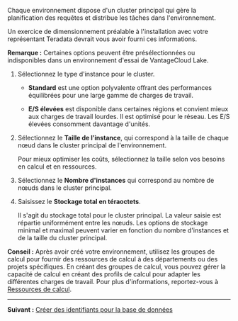 Chaque environnement dispose d'un cluster principal qui gère la planification des requêtes et distribue les tâches dans l'environnement.

Un exercice de dimensionnement préalable à l'installation avec votre représentant Teradata devrait vous avoir fourni ces informations.

**Remarque :** Certaines options peuvent être présélectionnées ou indisponibles dans un environnement d'essai de VantageCloud Lake.

1.  Sélectionnez le type d'instance pour le cluster.

    -   **Standard** est une option polyvalente offrant des performances équilibrées pour une large gamme de charges de travail.

    -   **E/S élevées** est disponible dans certaines régions et convient mieux aux charges de travail lourdes. Il est optimisé pour le réseau. Les E/S élevées consomment davantage d'unités.

2.  Sélectionnez le **Taille de l’instance**, qui correspond à la taille de chaque nœud dans le cluster principal de l'environnement.

    Pour mieux optimiser les coûts, sélectionnez la taille selon vos besoins en calcul et en ressources.

3.  Sélectionnez le **Nombre d'instances** qui correspond au nombre de nœuds dans le cluster principal.

4.  Saisissez le **Stockage total en téraoctets**.

    Il s'agit du stockage total pour le cluster principal. La valeur saisie est répartie uniformément entre les nœuds. Les options de stockage minimal et maximal peuvent varier en fonction du nombre d'instances et de la taille du cluster principal.

**Conseil :** Après avoir créé votre environnement, utilisez les groupes de calcul pour fournir des ressources de calcul à des départements ou des projets spécifiques. En créant des groupes de calcul, vous pouvez gérer la capacité de calcul en créant des profils de calcul pour adapter les différentes charges de travail. Pour plus d'informations, reportez-vous à [Ressources de calcul](qlu1714845432088.md).

------------------------------------------------------------------------

**Suivant :** [Créer des identifiants pour la base de données](czl1721069081260.md)
